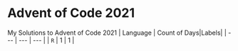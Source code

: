 # Advent of Code 2021
My Solutions to Advent of Code 2021
| Language | Count of Days|Labels|
| --- | --- | --- |
| `R` | 1 | 1 |

